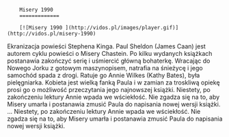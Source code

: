 
        Misery 1990 
        =============
        
        [![Misery 1990 ](http://vidos.pl/images/player.gif)](http://vidos.pl/misery-1990)
        
        
 Ekranizacja powieści Stephena Kinga. Paul Sheldon (James Caan) jest autorem cyklu powieści o Misery Chastein. Po kilku wydanych książkach postanawia zakończyć serię i uśmiercić główną bohaterkę. Wracając do Nowego Jorku z gotowym maszynopisem, natrafia na śnieżycę i jego samochód spada z drogi. Ratuje go Annie Wilkes (Kathy Bates), była pielęgniarka. Kobieta jest wielką fanką Paula i w zamian za troskliwą opiekę prosi go o możliwość przeczytania jego najnowszej książki. Niestety, po zakończeniu lektury Annie wpada we wściekłość. Nie zgadza się na to, aby Misery umarła i postanawia zmusić Paula do napisania nowej wersji książki.   ... Niestety, po zakończeniu lektury Annie wpada we wściekłość. Nie zgadza się na to, aby Misery umarła i postanawia zmusić Paula do napisania nowej wersji książki.
    